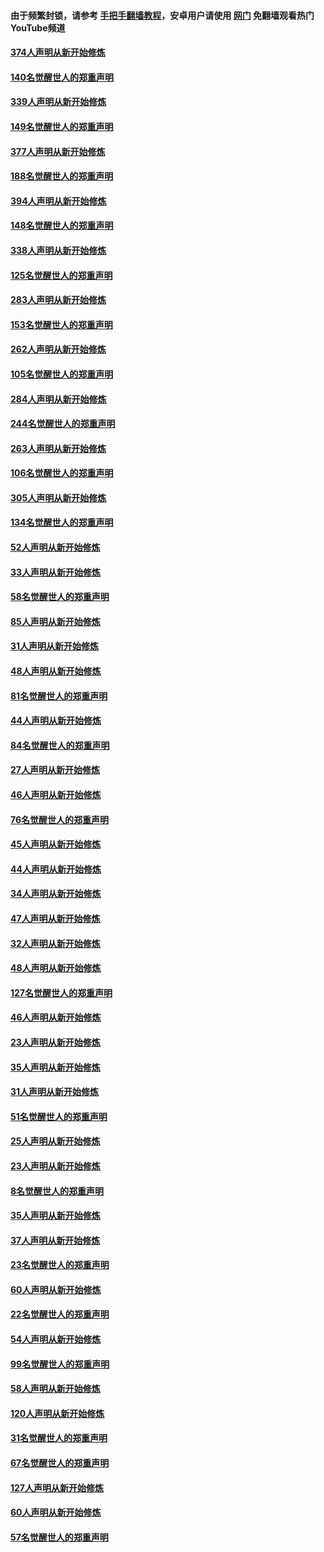 #### 由于频繁封锁，请参考 [手把手翻墙教程](https://github.com/gfw-breaker/guides/wiki/)，安卓用户请使用 [网门](https://github.com/gfw-breaker/nogfw/blob/master/dl.md?t=05202101) 免翻墙观看热门YouTube频道 

#### [374人声明从新开始修炼](../pages/91/425811.md?t=05202101) 

#### [140名觉醒世人的郑重声明](../pages/91/425810.md?t=05202101) 

#### [339人声明从新开始修炼](../pages/91/425690.md?t=05202101) 

#### [149名觉醒世人的郑重声明](../pages/91/425689.md?t=05202101) 

#### [377人声明从新开始修炼](../pages/91/424867.md?t=05202101) 

#### [188名觉醒世人的郑重声明](../pages/91/424866.md?t=05202101) 

#### [394人声明从新开始修炼](../pages/91/423914.md?t=05202101) 

#### [148名觉醒世人的郑重声明](../pages/91/423913.md?t=05202101) 

#### [338人声明从新开始修炼](../pages/91/423540.md?t=05202101) 

#### [125名觉醒世人的郑重声明](../pages/91/423539.md?t=05202101) 

#### [283人声明从新开始修炼](../pages/91/423296.md?t=05202101) 

#### [153名觉醒世人的郑重声明](../pages/91/423295.md?t=05202101) 

#### [262人声明从新开始修炼](../pages/91/423004.md?t=05202101) 

#### [105名觉醒世人的郑重声明](../pages/91/423003.md?t=05202101) 

#### [284人声明从新开始修炼](../pages/91/422707.md?t=05202101) 

#### [244名觉醒世人的郑重声明](../pages/91/422706.md?t=05202101) 

#### [263人声明从新开始修炼](../pages/91/422553.md?t=05202101) 

#### [106名觉醒世人的郑重声明](../pages/91/422552.md?t=05202101) 

#### [305人声明从新开始修炼](../pages/91/422153.md?t=05202101) 

#### [134名觉醒世人的郑重声明](../pages/91/422152.md?t=05202101) 

#### [52人声明从新开始修炼](../pages/91/421846.md?t=05202101) 

#### [33人声明从新开始修炼](../pages/91/421804.md?t=05202101) 

#### [58名觉醒世人的郑重声明](../pages/91/421845.md?t=05202101) 

#### [85人声明从新开始修炼](../pages/91/421769.md?t=05202101) 

#### [31人声明从新开始修炼](../pages/91/421763.md?t=05202101) 

#### [48人声明从新开始修炼](../pages/91/421605.md?t=05202101) 

#### [81名觉醒世人的郑重声明](../pages/91/421656.md?t=05202101) 

#### [44人声明从新开始修炼](../pages/91/421544.md?t=05202101) 

#### [84名觉醒世人的郑重声明](../pages/91/421543.md?t=05202101) 

#### [27人声明从新开始修炼](../pages/91/421465.md?t=05202101) 

#### [46人声明从新开始修炼](../pages/91/421454.md?t=05202101) 

#### [76名觉醒世人的郑重声明](../pages/91/421453.md?t=05202101) 

#### [45人声明从新开始修炼](../pages/91/421452.md?t=05202101) 

#### [44人声明从新开始修炼](../pages/91/421422.md?t=05202101) 

#### [34人声明从新开始修炼](../pages/91/421322.md?t=05202101) 

#### [47人声明从新开始修炼](../pages/91/421264.md?t=05202101) 

#### [32人声明从新开始修炼](../pages/91/421225.md?t=05202101) 

#### [48人声明从新开始修炼](../pages/91/421202.md?t=05202101) 

#### [127名觉醒世人的郑重声明](../pages/91/421224.md?t=05202101) 

#### [46人声明从新开始修炼](../pages/91/421203.md?t=05202101) 

#### [23人声明从新开始修炼](../pages/91/421138.md?t=05202101) 

#### [35人声明从新开始修炼](../pages/91/421122.md?t=05202101) 

#### [31人声明从新开始修炼](../pages/91/421081.md?t=05202101) 

#### [51名觉醒世人的郑重声明](../pages/91/421080.md?t=05202101) 

#### [25人声明从新开始修炼](../pages/91/421020.md?t=05202101) 

#### [23人声明从新开始修炼](../pages/91/420884.md?t=05202101) 

#### [8名觉醒世人的郑重声明](../pages/91/420883.md?t=05202101) 

#### [35人声明从新开始修炼](../pages/91/420809.md?t=05202101) 

#### [37人声明从新开始修炼](../pages/91/420766.md?t=05202101) 

#### [23名觉醒世人的郑重声明](../pages/91/420765.md?t=05202101) 

#### [60人声明从新开始修炼](../pages/91/420727.md?t=05202101) 

#### [22名觉醒世人的郑重声明](../pages/91/420726.md?t=05202101) 

#### [54人声明从新开始修炼](../pages/91/420529.md?t=05202101) 

#### [99名觉醒世人的郑重声明](../pages/91/420528.md?t=05202101) 

#### [58人声明从新开始修炼](../pages/91/420198.md?t=05202101) 

#### [120人声明从新开始修炼](../pages/91/420141.md?t=05202101) 

#### [31名觉醒世人的郑重声明](../pages/91/420197.md?t=05202101) 

#### [67名觉醒世人的郑重声明](../pages/91/420140.md?t=05202101) 

#### [127人声明从新开始修炼](../pages/91/420082.md?t=05202101) 

#### [60人声明从新开始修炼](../pages/91/420081.md?t=05202101) 

#### [57名觉醒世人的郑重声明](../pages/91/420080.md?t=05202101) 

